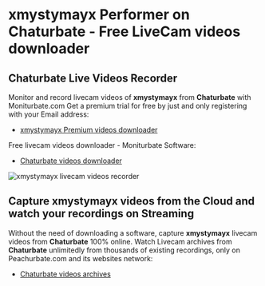 # xmystymayx Performer on Chaturbate - Free LiveCam videos downloader

## Chaturbate Live Videos Recorder

Monitor and record livecam videos of **xmystymayx** from **Chaturbate** with Moniturbate.com
Get a premium trial for free by just and only registering with your Email address:
* [xmystymayx Premium videos downloader](https://moniturbate.com/request-demo-licence-key.html)

Free livecam videos downloader - Moniturbate Software:
* [Chaturbate videos downloader](https://moniturbate.com/moniturbate-download-software.html)

![xmystymayx livecam videos recorder](https://peachurnet.com/templates/moniturbate-software.png)


## Capture xmystymayx videos from the Cloud and watch your recordings on Streaming

Without the need of downloading a software, capture **xmystymayx** livecam videos from **Chaturbate** 100% online.
Watch Livecam archives from **Chaturbate** unlimitedly from thousands of existing recordings, only on Peachurbate.com and its websites network:
* [Chaturbate videos archives](https://peachurnet.com/)